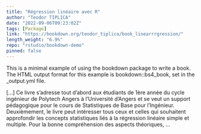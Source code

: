 ```yaml
---
title: "Régression linéaire avec R"
author: "Teodor TIPLICA"
date: "2022-09-06T09:23:02Z"
tags: [Package]
link: "https://bookdown.org/teodor_tiplica/book_linearrrgression/"
length_weight: "6.9%"
repo: "rstudio/bookdown-demo"
pinned: false
---
```


<p>This is a minimal example of using the bookdown package to write a book.
The HTML output format for this example is bookdown::bs4_book,
set in the _output.yml file.</p> [...] Ce livre s’adresse tout d’abord aux étudiants de 1ère année du cycle ingénieur
de Polytech Angers à l’Université d’Angers et se veut un support pédagogique pour
le cours de Statistiques de Base pour l’Ingénieur. Deuxièmement, le livre peut intéresser tous ceux et celles qui souhaitent approfondir
les concepts statistiques liés à la régression linéaire simple et multiple. Pour la bonne compréhension des aspects théoriques, ...
